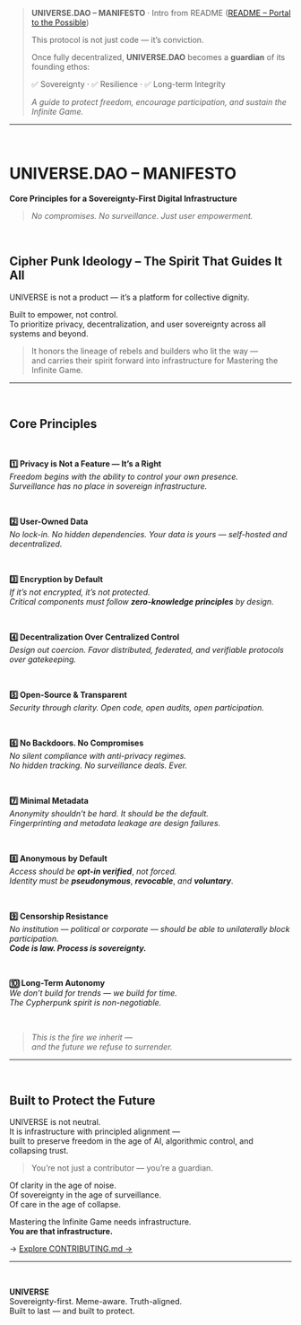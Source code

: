 >**UNIVERSE.DAO – MANIFESTO** · Intro from README ([README – Portal to the Possible](../README.md#universe-dao-manifesto))  
>  
> This protocol is not just code — it’s conviction.  
>  
> Once fully decentralized, **UNIVERSE.DAO** becomes a **guardian** of its founding ethos:
> 
> ✅ Sovereignty · ✅ Resilience · ✅ Long-term Integrity  
>  
> _A guide to protect freedom, encourage participation, and sustain the Infinite Game._

---

<br>

# UNIVERSE.DAO – MANIFESTO  
**Core Principles for a Sovereignty-First Digital Infrastructure**

> _No compromises. No surveillance. Just user empowerment._


<br>

## Cipher Punk Ideology – The Spirit That Guides It All

UNIVERSE is not a product — it’s a platform for collective dignity.

Built to empower, not control.  
To prioritize privacy, decentralization, and user sovereignty across all systems and beyond.

>It honors the lineage of rebels and builders who lit the way — <br> 
>and carries their spirit forward into infrastructure for Mastering the Infinite Game.

---

<br>

## Core Principles

<br>

**1️⃣ Privacy is Not a Feature — It’s a Right**  
_Freedom begins with the ability to control your own presence._ <br>
_Surveillance has no place in sovereign infrastructure._

<br>

**2️⃣ User-Owned Data**  
_No lock-in. No hidden dependencies. Your data is yours — self-hosted and decentralized._

<br>

**3️⃣ Encryption by Default**  
_If it’s not encrypted, it’s not protected._ <br>
_Critical components must follow_ **_zero-knowledge principles_** _by design._

<br>

**4️⃣ Decentralization Over Centralized Control**  
_Design out coercion. Favor distributed, federated, and verifiable protocols over gatekeeping._

<br>

**5️⃣ Open-Source & Transparent**  
_Security through clarity. Open code, open audits, open participation._

<br>

**6️⃣ No Backdoors. No Compromises**  
_No silent compliance with anti-privacy regimes._ <br>
_No hidden tracking. No surveillance deals. Ever._

<br>

**7️⃣ Minimal Metadata**  
_Anonymity shouldn’t be hard. It should be the default._ <br>
_Fingerprinting and metadata leakage are design failures._

<br>

**8️⃣ Anonymous by Default**  
_Access should be_ **_opt-in verified_**, _not forced._ <br>
_Identity must be_ **_pseudonymous_**, **_revocable_**, _and_ **_voluntary_**.

<br>

**9️⃣ Censorship Resistance**  
_No institution — political or corporate — should be able to unilaterally block participation._ <br>
_**Code is law. Process is sovereignty.**_

<br>

**🔟 Long-Term Autonomy**  
_We don’t build for trends — we build for time._ <br>
_The Cypherpunk spirit is non-negotiable._

<br>

> _This is the fire we inherit —_  
> _and the future we refuse to surrender._

---

<br>

## Built to Protect the Future

UNIVERSE is not neutral.  
It is infrastructure with principled alignment —  
built to preserve freedom in the age of AI, algorithmic control, and collapsing trust.

> You’re not just a contributor — you’re a guardian.

Of clarity in the age of noise.  
Of sovereignty in the age of surveillance.  
Of care in the age of collapse.

Mastering the Infinite Game needs infrastructure.  
**You are that infrastructure.**

→ [Explore CONTRIBUTING.md →](CONTRIBUTING.md)


---

<br>

**UNIVERSE**  
Sovereignty-first. Meme-aware. Truth-aligned.  
Built to last — and built to protect.
